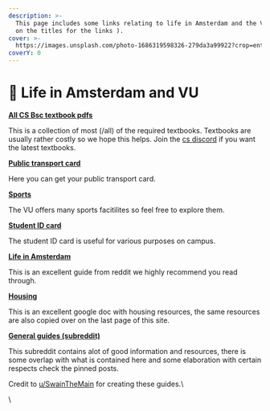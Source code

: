 ```yaml
---
description: >-
  This page includes some links relating to life in Amsterdam and the VU ( click
  on the titles for the links ).
cover: >-
  https://images.unsplash.com/photo-1686319598326-279da3a99922?crop=entropy&cs=srgb&fm=jpg&ixid=M3wxOTcwMjR8MHwxfHNlYXJjaHwzfHxzdW1tZXIlMjBhbXN0ZXJkYW18ZW58MHx8fHwxNzA1MzY4NjU4fDA&ixlib=rb-4.0.3&q=85
coverY: 0
---
```


# 🏡 Life in Amsterdam and VU

[**All CS Bsc textbook pdfs**](https://drive.google.com/drive/folders/1-mRDM9CoQKjDGkRMUBlgEsw7lgkex49v)

This is a collection of most (/all) of the required textbooks. Textbooks are usually rather costly so we hope this helps. Join the [cs discord](https://discord.gg/MGG72qsKrn) if you want the latest textbooks.

[**Public transport card**](https://www.ov-chipkaart.nl/everything-about-travelling/different-types-of-passenger/students.htm)

Here you can get your public transport card.

[**Sports**](https://sportcentrumvu.nl/en/)

The VU offers many sports facitilites so feel free to explore them.

[**Student ID card**](https://vu.nl/en/student/information-about-registration-and-enrolment/student-card)

The student ID card is useful for various purposes on campus.

[**Life in Amsterdam**](https://www.reddit.com/r/Amsterdam/comments/9frcwf/the\_ultimate\_amsterdam\_survival\_and/)

This is an excellent guide from reddit we highly recommend you read through.

[**Housing**](https://docs.google.com/document/d/1ozPf7sfI6Auh0GI2xT\_g7csGCrKKj4tCFkUJP1WMfyI/edit)

This is an excellent google doc with housing resources, the same resources are also copied over on the last page of this site.

[**General guides (subreddit)**](https://www.reddit.com/r/StudyInTheNetherlands/)

This subreddit contains alot of good information and resources, there is some overlap with what is contained here and some elaboration with certain respects check the pinned posts.&#x20;

Credit to [u/SwainTheMain](https://www.reddit.com/user/SwainTheMain/) for creating these guides.\


\
